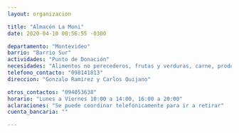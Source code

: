 ```yaml
---
layout: organizacion

title: "Almacén La Moni"
date: 2020-04-10 00:56:55 -0300

departamento: "Montevideo"
barrio: "Barrio Sur"
actividades: "Punto de Donación"
necesidades: "Alimentos no perecederos, frutas y verduras, carne, productos sanitarios (tapabocas, guantes, alcohol en gel, detergente,etc), recipientes o tuppers"
telefono_contacto: "098141813"
direccion: "Gonzalo Ramírez y Carlos Quijano"

otros_contactos: "094053638"
horario: "Lunes a Viernes 10:00 a 14:00, 16:00 a 20:00"
aclaraciones: "Se puede coordinar telefónicamente para ir a retirar"
cuenta_bancaria: ""

---
```

